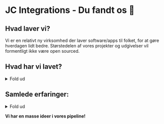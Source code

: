 # JC Integrations - Du fandt os 👋  

## Hvad laver vi?  
Vi er en relativt ny virksomhed der laver software/apps til folket, for at gøre hverdagen lidt bedre. Størstedelen af vores projekter og udgivelser vil formentligt ikke være open sourced.  

## Hvad har vi lavet?  
<details close>
<p align="center">
<summary>Fold ud</summary>
<a href="https://guildy.dk"><b>Guildy</b></a>  
  <p>Den største danske Discord bot.</p>  
<a href="https://korterelink.dk"><b>Korterelink</b></a>  
  <p>Gør dine links kortere.</p>  
<a href="https://github.com/JC-Integrations/LectioDL"><b>LectioDL</b></a>  
  <p>Program der downloader alle dine Lectio dokumenter, så du kan bruge dem til eksamen eller terminsprøverne.</p>  
<a href="https://bumpbuddy.xyz/invite"><b>Bump Buddy</b></a>  
  <p>En anden stor Discord bot på over 16.000 servere.</p>  
<b>Og endnu mere på vej...</b>
</p>
</details>

## Samlede erfaringer:  
<details close>
<p align="center">
<summary>Fold ud</summary>
  
### Programmerings Sprog:  

<a href="https://www.python.org/"><img src="https://img.shields.io/badge/Python-3776AB?style=for-the-badge&logo=python&logoColor=white"></a>
<a href="https://docs.microsoft.com/en-us/dotnet/"><img src="https://img.shields.io/badge/C%23-239120?style=for-the-badge&logo=c-sharp&logoColor=white"></a>
<a href="https://www.javascript.com/"><img src="https://img.shields.io/badge/JavaScript-F7DF1E?style=for-the-badge&logo=javascript&logoColor=black"></a>

### Databases:
<a href="https://mongodb.com/"><img src="https://img.shields.io/badge/MongoDB-4EA94B?style=for-the-badge&logo=mongodb&logoColor=white"></a>
<a href="https://www.mysql.com/"><img src="https://img.shields.io/badge/MySQL-005C84?style=for-the-badge&logo=mysql&logoColor=white"></a>
<a href="https://www.sqlite.org"><img src="https://img.shields.io/badge/SQLite-07405E?style=for-the-badge&logo=sqlite&logoColor=white"></a>
<a href="https://redis.io/"><img src="https://img.shields.io/badge/redis-%23DD0031.svg?&style=for-the-badge&logo=redis&logoColor=white"></a>
<a href="https://www.microsoft.com/da-dk/sql-server/sql-server-downloads"><img src="https://img.shields.io/badge/Microsoft_SQL_Server-gray?style=for-the-badge&logo=microsoftsqlserver"></a>

### Web:

<img src="https://img.shields.io/badge/HTML5-E34F26?style=for-the-badge&logo=html5&logoColor=white">
<img src="https://img.shields.io/badge/CSS-239120?&style=for-the-badge&logo=css3&logoColor=white">
<img src="https://img.shields.io/badge/Markdown-000000?style=for-the-badge&logo=markdown&logoColor=white">
<img src="https://img.shields.io/badge/Flask-000000?style=for-the-badge&logo=flask&logoColor=white">

### Other Technologies:

<a href="https://www.docker.com/"><img src="https://img.shields.io/badge/Docker-119EFF?style=for-the-badge&logo=Docker&logoColor=white"></a>
<a href="https://kubernetes.io//"><img src="https://img.shields.io/badge/Kubernetes-Blue?style=for-the-badge&logo=kubernetes&logoColor=white&color=blue"></a>
<a href="https://github.com"><img src="https://img.shields.io/badge/GitHub_Actions-2088FF?style=for-the-badge&logo=github-actions&logoColor=white"></a>
<a href="https://www.cloudflare.com/"><img src="https://img.shields.io/badge/Cloudflare-F38020?style=for-the-badge&logo=Cloudflare&logoColor=white"></a>
<a href="https://www.debian.org/"><img src="https://img.shields.io/badge/Debian-A81D33?style=for-the-badge&logo=debian&logoColor=white"></a>
<a href="https://git-scm.com/"><img src="https://img.shields.io/badge/GIT-E44C30?style=for-the-badge&logo=git&logoColor=white"></a>
</p>
</details>


**Vi har en masse ideer i vores pipeline!**
